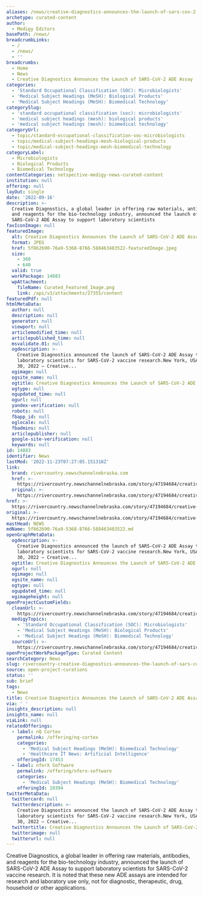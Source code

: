 ```yaml
---
aliases: /news/creative-diagnostics-announces-the-launch-of-sars-cov-2-ade-assay
archetype: curated-content
author:
  - Medigy Editors
basePath: /news/
breadcrumbLinks:
  - /
  - /news/
  - ''
breadcrumbs:
  - Home
  - News
  - Creative Diagnostics Announces the Launch of SARS-CoV-2 ADE Assay
categories:
  - 'Standard Occupational Classification (SOC): Microbiologists'
  - 'Medical Subject Headings (MeSH): Biological Products'
  - 'Medical Subject Headings (MeSH): Biomedical Technology'
categorySlug:
  - 'standard occupational classification (soc): microbiologists'
  - 'medical subject headings (mesh): biological products'
  - 'medical subject headings (mesh): biomedical technology'
categoryUrl:
  - topic/standard-occupational-classification-soc-microbiologists
  - topic/medical-subject-headings-mesh-biological-products
  - topic/medical-subject-headings-mesh-biomedical-technology
categoryLabel:
  - Microbiologists
  - Biological Products
  - Biomedical Technology
contentCategories: netspective-medigy-news-curated-content
institution: null
offering: null
layOut: single
date: '2022-09-16'
description: >-
  Creative Diagnostics, a global leader in offering raw materials, antibodies,
  and reagents for the bio-technology industry, announced the launch of
  SARS-CoV-2 ADE Assay to support laboratory scientists
favIconImage: null
featuredImage:
  alt: Creative Diagnostics Announces the Launch of SARS-CoV-2 ADE Assay
  format: JPEG
  href: 5f862690-76a9-5368-8766-588463483522-featuredImage.jpeg
  size:
    - 360
    - 640
  valid: true
  workPackage: 14883
  wpAttachment:
    fileName: Curated_Featured_Image.png
    link: /api/v3/attachments/27355/content
featuredPdf: null
htmlMetaData:
  author: null
  description: null
  generator: null
  viewport: null
  articlemodified_time: null
  articlepublished_time: null
  msvalidate.01: null
  ogdescription: >-
    Creative Diagnostics announced the launch of SARS-CoV-2 ADE Assay to support
    laboratory scientists for SARS-CoV-2 vaccine research.New York, USA – August
    30, 2022 – Creative...
  ogimage: null
  ogsite_name: null
  ogtitle: Creative Diagnostics Announces the Launch of SARS-CoV-2 ADE Assay
  ogtype: null
  ogupdated_time: null
  ogurl: null
  yandex-verification: null
  robots: null
  fbapp_id: null
  oglocale: null
  fbadmins: null
  articlepublisher: null
  google-site-verification: null
  keywords: null
id: 14883
identifier: News
lastMod: '2022-11-23T07:27:05.151318Z'
link:
  brand: rivercountry.newschannelnebraska.com
  href: >-
    https://rivercountry.newschannelnebraska.com/story/47194684/creative-diagnostics-announces-the-launch-of-sarscov2-ade-assay
  original: >-
    https://rivercountry.newschannelnebraska.com/story/47194684/creative-diagnostics-announces-the-launch-of-sarscov2-ade-assay
href: >-
  https://rivercountry.newschannelnebraska.com/story/47194684/creative-diagnostics-announces-the-launch-of-sarscov2-ade-assay
original: >-
  https://rivercountry.newschannelnebraska.com/story/47194684/creative-diagnostics-announces-the-launch-of-sarscov2-ade-assay
mastHead: NEWS
mdName: 5f862690-76a9-5368-8766-588463483522.md
openGraphMetaData:
  ogdescription: >-
    Creative Diagnostics announced the launch of SARS-CoV-2 ADE Assay to support
    laboratory scientists for SARS-CoV-2 vaccine research.New York, USA – August
    30, 2022 – Creative...
  ogtitle: Creative Diagnostics Announces the Launch of SARS-CoV-2 ADE Assay
  ogurl: null
  ogimage: null
  ogsite_name: null
  ogtype: null
  ogupdated_time: null
  ogimageheight: null
openProjectCustomFields:
  cleanUrl: >-
    https://rivercountry.newschannelnebraska.com/story/47194684/creative-diagnostics-announces-the-launch-of-sarscov2-ade-assay
  medigyTopics:
    - 'Standard Occupational Classification (SOC): Microbiologists'
    - 'Medical Subject Headings (MeSH): Biological Products'
    - 'Medical Subject Headings (MeSH): Biomedical Technology'
  sourceUrl: >-
    https://rivercountry.newschannelnebraska.com/story/47194684/creative-diagnostics-announces-the-launch-of-sarscov2-ade-assay
openProjectWorkPackageType: Curated Content
searchCategory: News
slug: rivercountry-creative-diagnostics-announces-the-launch-of-sars-cov-2-ade-assay
source: open-project-curations
status: ''
sub: brief
tags:
  - News
title: Creative Diagnostics Announces the Launch of SARS-CoV-2 ADE Assay
via: ' '
insights_description: null
insights_name: null
viaLink: null
relatedOfferings:
  - label: nQ Cortex
    permalink: /offering/nq-cortex
    categories:
      - 'Medical Subject Headings (MeSH): Biomedical Technology'
      - 'Healthcare IT News: Artificial Intelligence'
    offeringId: 17453
  - label: nferX Software
    permalink: /offering/nferx-software
    categories:
      - 'Medical Subject Headings (MeSH): Biomedical Technology'
    offeringId: 10394
twitterMetaData:
  twittercard: null
  twitterdescription: >-
    Creative Diagnostics announced the launch of SARS-CoV-2 ADE Assay to support
    laboratory scientists for SARS-CoV-2 vaccine research.New York, USA – August
    30, 2022 – Creative...
  twittertitle: Creative Diagnostics Announces the Launch of SARS-CoV-2 ADE Assay
  twitterimage: null
  twitterurl: null
---
```

Creative Diagnostics, a global leader in offering raw materials, antibodies, and reagents for the bio-technology industry, announced the launch of SARS-CoV-2 ADE Assay to support laboratory scientists for SARS-CoV-2 vaccine research. It is noted that these new ADE assays are intended for research and laboratory use only, not for diagnostic, therapeutic, drug, household or other applications.